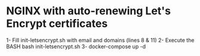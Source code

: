 # NGINX with auto-renewing Let's Encrypt certificates

1- Fill init-letsencrypt.sh with email and domains (lines 8 & 11)
2- Execute the BASH bash init-letsencrypt.sh
3- docker-compose up -d
